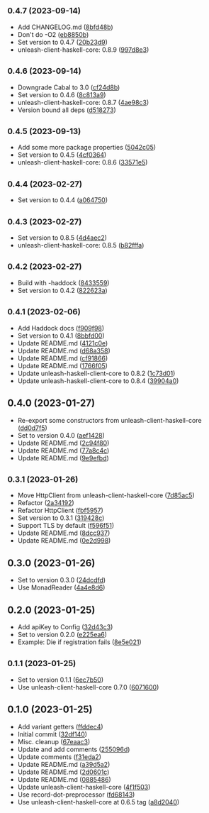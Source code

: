 ## <small>0.4.7 (2023-09-14)</small>

* Add CHANGELOG.md ([8bfd48b](https://github.com/finn-no/unleash-client-haskell/commit/8bfd48b))
* Don't do -O2 ([eb8850b](https://github.com/finn-no/unleash-client-haskell/commit/eb8850b))
* Set version to 0.4.7 ([20b23d9](https://github.com/finn-no/unleash-client-haskell/commit/20b23d9))
* unleash-client-haskell-core: 0.8.9 ([997d8e3](https://github.com/finn-no/unleash-client-haskell/commit/997d8e3))



## <small>0.4.6 (2023-09-14)</small>

* Downgrade Cabal to 3.0 ([cf24d8b](https://github.com/finn-no/unleash-client-haskell/commit/cf24d8b))
* Set version to 0.4.6 ([8c813a9](https://github.com/finn-no/unleash-client-haskell/commit/8c813a9))
* unleash-client-haskell-core: 0.8.7 ([4ae98c3](https://github.com/finn-no/unleash-client-haskell/commit/4ae98c3))
* Version bound all deps ([d518273](https://github.com/finn-no/unleash-client-haskell/commit/d518273))



## <small>0.4.5 (2023-09-13)</small>

* Add some more package properties ([5042c05](https://github.com/finn-no/unleash-client-haskell/commit/5042c05))
* Set version to 0.4.5 ([4cf0364](https://github.com/finn-no/unleash-client-haskell/commit/4cf0364))
* unleash-client-haskell-core: 0.8.6 ([33571e5](https://github.com/finn-no/unleash-client-haskell/commit/33571e5))



## <small>0.4.4 (2023-02-27)</small>

* Set version to 0.4.4 ([a064750](https://github.com/finn-no/unleash-client-haskell/commit/a064750))



## <small>0.4.3 (2023-02-27)</small>

* Set version to 0.8.5 ([4d4aec2](https://github.com/finn-no/unleash-client-haskell/commit/4d4aec2))
* unleash-client-haskell-core: 0.8.5 ([b82fffa](https://github.com/finn-no/unleash-client-haskell/commit/b82fffa))



## <small>0.4.2 (2023-02-27)</small>

* Build with -haddock ([8433559](https://github.com/finn-no/unleash-client-haskell/commit/8433559))
* Set version to 0.4.2 ([822623a](https://github.com/finn-no/unleash-client-haskell/commit/822623a))



## <small>0.4.1 (2023-02-06)</small>

* Add Haddock docs ([f909f98](https://github.com/finn-no/unleash-client-haskell/commit/f909f98))
* Set version to 0.4.1 ([8bbfd00](https://github.com/finn-no/unleash-client-haskell/commit/8bbfd00))
* Update README.md ([4121c0e](https://github.com/finn-no/unleash-client-haskell/commit/4121c0e))
* Update README.md ([d68a358](https://github.com/finn-no/unleash-client-haskell/commit/d68a358))
* Update README.md ([cf91866](https://github.com/finn-no/unleash-client-haskell/commit/cf91866))
* Update README.md ([1766f05](https://github.com/finn-no/unleash-client-haskell/commit/1766f05))
* Update unleash-haskell-client-core to 0.8.2 ([1c73d01](https://github.com/finn-no/unleash-client-haskell/commit/1c73d01))
* Update unleash-haskell-client-core to 0.8.4 ([39904a0](https://github.com/finn-no/unleash-client-haskell/commit/39904a0))



## 0.4.0 (2023-01-27)

* Re-export some constructors from unleash-client-haskell-core ([dd0d7f5](https://github.com/finn-no/unleash-client-haskell/commit/dd0d7f5))
* Set to version 0.4.0 ([aef1428](https://github.com/finn-no/unleash-client-haskell/commit/aef1428))
* Update README.md ([2c94f80](https://github.com/finn-no/unleash-client-haskell/commit/2c94f80))
* Update README.md ([77a8c4c](https://github.com/finn-no/unleash-client-haskell/commit/77a8c4c))
* Update README.md ([9e9efbd](https://github.com/finn-no/unleash-client-haskell/commit/9e9efbd))



## <small>0.3.1 (2023-01-26)</small>

* Move HttpClient from unleash-client-haskell-core ([7d85ac5](https://github.com/finn-no/unleash-client-haskell/commit/7d85ac5))
* Refactor ([2a34192](https://github.com/finn-no/unleash-client-haskell/commit/2a34192))
* Refactor HttpClient ([fbf5957](https://github.com/finn-no/unleash-client-haskell/commit/fbf5957))
* Set version to 0.3.1 ([319428c](https://github.com/finn-no/unleash-client-haskell/commit/319428c))
* Support TLS by default ([f596f51](https://github.com/finn-no/unleash-client-haskell/commit/f596f51))
* Update README.md ([8dcc937](https://github.com/finn-no/unleash-client-haskell/commit/8dcc937))
* Update README.md ([0e2d998](https://github.com/finn-no/unleash-client-haskell/commit/0e2d998))



## 0.3.0 (2023-01-26)

* Set to version 0.3.0 ([24dcdfd](https://github.com/finn-no/unleash-client-haskell/commit/24dcdfd))
* Use MonadReader ([4a4e8d6](https://github.com/finn-no/unleash-client-haskell/commit/4a4e8d6))



## 0.2.0 (2023-01-25)

* Add apiKey to Config ([32d43c3](https://github.com/finn-no/unleash-client-haskell/commit/32d43c3))
* Set to version 0.2.0 ([e225ea6](https://github.com/finn-no/unleash-client-haskell/commit/e225ea6))
* Example: Die if registration fails ([8e5e021](https://github.com/finn-no/unleash-client-haskell/commit/8e5e021))



## <small>0.1.1 (2023-01-25)</small>

* Set to version 0.1.1 ([6ec7b50](https://github.com/finn-no/unleash-client-haskell/commit/6ec7b50))
* Use unleash-client-haskell-core 0.7.0 ([6071600](https://github.com/finn-no/unleash-client-haskell/commit/6071600))



## 0.1.0 (2023-01-25)

* Add variant getters ([ffddec4](https://github.com/finn-no/unleash-client-haskell/commit/ffddec4))
* Initial commit ([32df140](https://github.com/finn-no/unleash-client-haskell/commit/32df140))
* Misc. cleanup ([67eaac3](https://github.com/finn-no/unleash-client-haskell/commit/67eaac3))
* Update and add comments ([255096d](https://github.com/finn-no/unleash-client-haskell/commit/255096d))
* Update comments ([f31eda2](https://github.com/finn-no/unleash-client-haskell/commit/f31eda2))
* Update README.md ([a39d5a2](https://github.com/finn-no/unleash-client-haskell/commit/a39d5a2))
* Update README.md ([2d0601c](https://github.com/finn-no/unleash-client-haskell/commit/2d0601c))
* Update README.md ([0885486](https://github.com/finn-no/unleash-client-haskell/commit/0885486))
* Update unleash-client-haskell-core ([4f1f503](https://github.com/finn-no/unleash-client-haskell/commit/4f1f503))
* Use record-dot-preprocessor ([fd68143](https://github.com/finn-no/unleash-client-haskell/commit/fd68143))
* Use unleash-client-haskell-core at 0.6.5 tag ([a8d2040](https://github.com/finn-no/unleash-client-haskell/commit/a8d2040))
